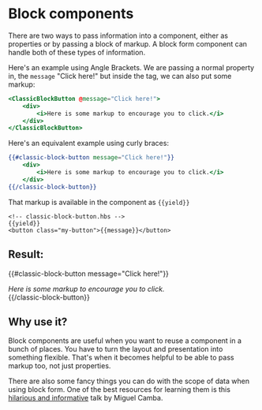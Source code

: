 # Block components

There are two ways to pass information into a component, either as properties or by passing a block of markup. A block form component can handle both of these types of information.

Here's an example using Angle Brackets. We are passing a normal property in, the `message` "Click here!" but inside the tag, we can also put some markup:

```hbs
<ClassicBlockButton @message="Click here!">
    <div>
        <i>Here is some markup to encourage you to click.</i>
    </div>
</ClassicBlockButton>
```

Here's an equivalent example using curly braces:

```hbs
{{#classic-block-button message="Click here!"}}
    <div>
        <i>Here is some markup to encourage you to click.</i>
    </div>
{{/classic-block-button}}  
```

That markup is available in the component as `{{yield}}`

```
<!-- classic-block-button.hbs -->
{{yield}}
<button class="my-button">{{message}}</button>
```


## Result:

{{#classic-block-button message="Click here!"}}
    <div>
        <i>Here is some markup to encourage you to click.</i>
    </div>
{{/classic-block-button}}

## Why use it?

Block components are useful when you want to reuse a component in a bunch of places.
You have to turn the layout and presentation into something flexible. That's when it becomes helpful to be able to pass markup too, not just properties.

There are also some fancy things you can do with the scope of data when using block form. One of the best resources for learning them is this [hilarious and informative](https://www.youtube.com/watch?v=MpFudGJn2J0) talk by Miguel Camba.
